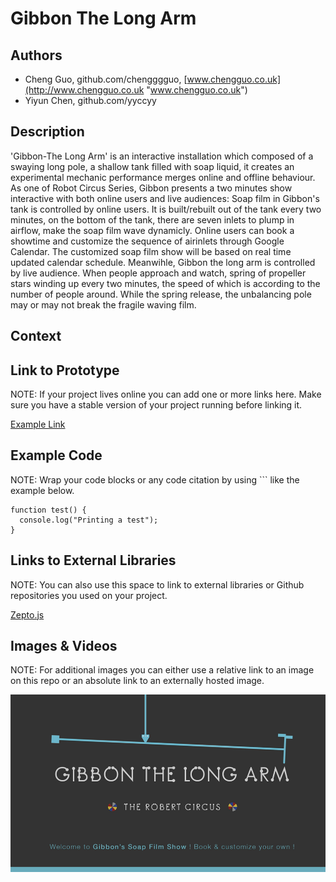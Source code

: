 # Gibbon The Long Arm


## Authors
- Cheng Guo, github.com/chengggguo, [www.chengguo.co.uk](http://www.chengguo.co.uk "www.chengguo.co.uk")
- Yiyun Chen, github.com/yyccyy

## Description

'Gibbon-The Long Arm' is an interactive installation which composed of a swaying long pole, a shallow tank filled with soap liquid, it creates an experimental mechanic performance merges online and offline behaviour.
As one of Robot Circus Series, Gibbon presents a two minutes show interactive with both online users and live audiences: 
Soap film in Gibbon's tank is controlled by online users. It is built/rebuilt out of the tank every two minutes, on the bottom of the tank, there are seven inlets to plump in airflow, make the soap film wave dynamicly. Online users can book a showtime and customize the sequence of airinlets through Google Calendar. The customized soap film show will be based on real time updated calendar schedule. 
Meanwihle, Gibbon the long arm is controlled by live audience. When people approach and watch, spring of propeller stars winding up every two minutes, the speed of which is according to the number of people around. While the spring release, the unbalancing pole may or may not break the fragile waving film.



## Context



## Link to Prototype
NOTE: If your project lives online you can add one or more links here. Make sure you have a stable version of your project running before linking it.

[Example Link](http://www.google.com "Example Link")

## Example Code
NOTE: Wrap your code blocks or any code citation by using ``` like the example below.
```
function test() {
  console.log("Printing a test");
}
```
## Links to External Libraries
 NOTE: You can also use this space to link to external libraries or Github repositories you used on your project.

[Zepto.js](https://github.com/madrobby/zepto "Zepto.js")

## Images & Videos
NOTE: For additional images you can either use a relative link to an image on this repo or an absolute link to an externally hosted image.

![Example Image](project_images/cover.jpg?raw=true "Example Image")
